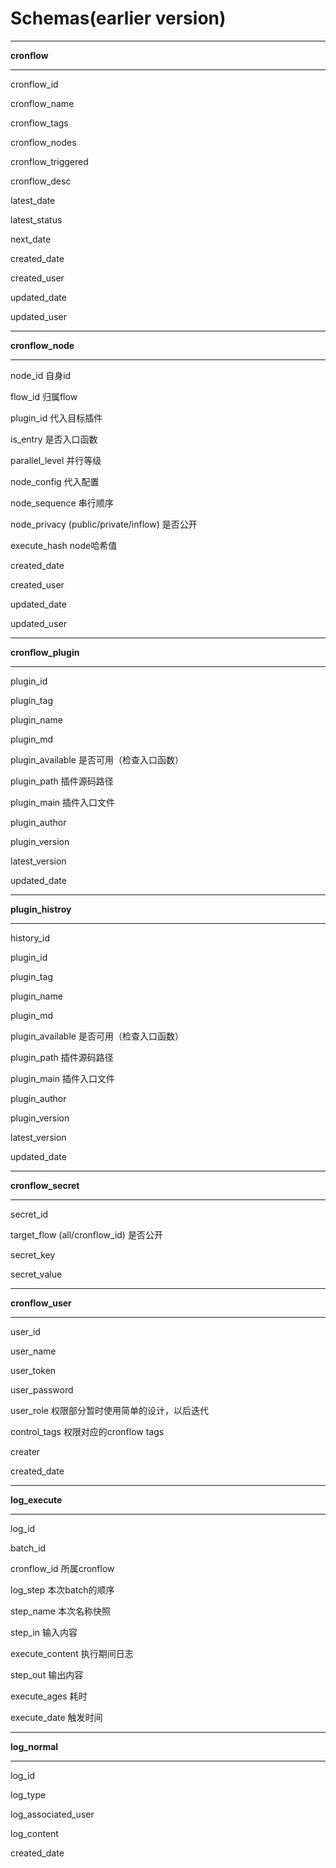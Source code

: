 # Schemas(earlier version)

---

**cronflow**

---

cronflow_id

cronflow_name

cronflow_tags

cronflow_nodes

cronflow_triggered

cronflow_desc

latest_date

latest_status

next_date

created_date

created_user

updated_date

updated_user

---

**cronflow_node**

---

node_id  自身id

flow_id  归属flow

plugin_id  代入目标插件

is_entry  是否入口函数

parallel_level  并行等级

node_config  代入配置

node_sequence  串行顺序

node_privacy (public/private/inflow)  是否公开

execute_hash  node哈希值

created_date

created_user

updated_date

updated_user

---

**cronflow_plugin**

---

plugin_id

plugin_tag

plugin_name

plugin_md

plugin_available  是否可用（检查入口函数）

plugin_path  插件源码路径

plugin_main  插件入口文件

plugin_author

plugin_version

latest_version

updated_date

---

**plugin_histroy**

---

history_id

plugin_id

plugin_tag

plugin_name

plugin_md

plugin_available  是否可用（检查入口函数）

plugin_path  插件源码路径

plugin_main  插件入口文件

plugin_author

plugin_version

latest_version

updated_date

---

**cronflow_secret**

---

secret_id

target_flow (all/cronflow_id)  是否公开

secret_key

secret_value

---

**cronflow_user**

---

user_id

user_name

user_token

user_password

user_role  权限部分暂时使用简单的设计，以后迭代

control_tags  权限对应的cronflow tags

creater

created_date

---

**log_execute**

---

log_id

batch_id 

cronflow_id 所属cronflow

log_step 本次batch的顺序

step_name 本次名称快照

step_in  输入内容

execute_content  执行期间日志

step_out  输出内容

execute_ages  耗时

execute_date  触发时间

---

**log_normal**

---

log_id

log_type

log_associated_user

log_content

created_date